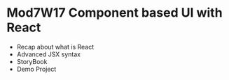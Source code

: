 # Mod7W17 Component based UI with React
- Recap about what is React
- Advanced JSX syntax
- StoryBook
- Demo Project

<!-- Questions? -->
